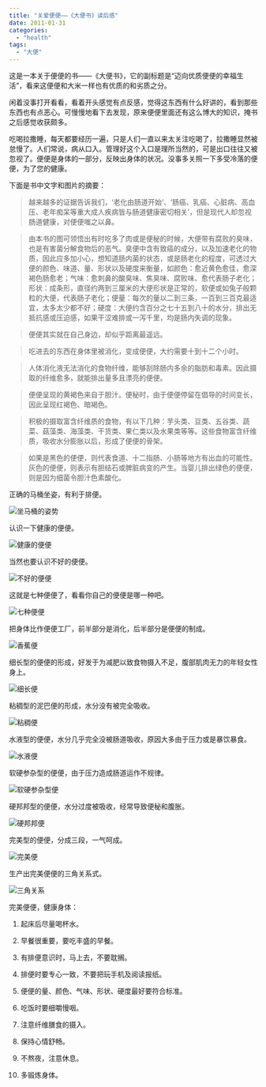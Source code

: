 ```yaml
---
title: "关爱便便——《大便书》读后感"
date: 2011-01-31
categories: 
  - "health"
tags: 
  - "大便"
---
```


这是一本关于便便的书——《大便书》，它的副标题是“迈向优质便便的幸福生活”，看来这便便和大米一样也有优质的和劣质之分。

闲着没事打开看看，看着开头感觉有点反感，觉得这东西有什么好讲的，看到那些东西也有点恶心。可慢慢地看下去发现，原来便便里面还有这么博大的知识，掩书之后感觉收获颇多。

吃喝拉撒睡，每天都要经历一遍，只是人们一直以来太关注吃喝了，拉撒睡显然被怠慢了。人们常说，病从口入。管理好这个入口是理所当然的，可是出口往往又被忽视了。便便是身体的一部分，反映出身体的状况。没事多关照一下多受冷落的便便，为了您的健康。

下面是书中文字和图片的摘要：

> 越来越多的证据告诉我们，‘老化由肠道开始’、‘肠癌、乳癌、心脏病、高血压、老年痴呆等重大成人疾病皆与肠道健康密切相关’，但是现代人却忽视肠道健康，对便便嗤之以鼻。

> 由本书的图可领悟出有时吃多了肉或是便秘的时候，大便带有腐败的臭味，也是有害菌分解食物后的恶气。臭便中含有致癌的成分，以及加速老化的物质，因此应多加小心，想知道肠内菌的状态，或是肠老化的程度，可透过大便的颜色、味道、量、形状以及硬度来衡量，如颜色：愈近黄色愈佳，愈深褐色肠愈老；气味：愈刺鼻的酸臭味、焦臭味、腐败味、愈代表肠子老化；形状：成条形，直径约两到三厘米的大便形状是正常的，软便或如兔子般颗粒的大便，代表肠子老化；便量：每次的量以二到三条，一百到三百克最适宜，太多太少都不好；硬度：大便约含百分之七十五到八十的水分，排出无抵抗感或压迫感，如果干涩难排或一泻千里，均是肠内失调的现象。

> 便便其实就在自己身边，却似乎距离最遥远。

> 吃进去的东西在身体里被消化，变成便便，大约需要十到十二个小时。

> 人体消化液无法消化的食物纤维，能够刮除肠内多余的脂肪和毒素。因此摄取的纤维愈多，就能排出量多且漂亮的便便。

> 便便呈现的黄褐色来自于胆汁。便秘时，由于便便停留在倡导的时间变长，因此呈现红褐色、暗褐色。

> 积极的摄取富含纤维质的食物，有以下几种：芋头类、豆类、五谷类、蔬菜、菇藻类、海藻类、干货类、果仁类以及水果类等等。这些食物富含纤维质，吸收水分膨胀以后，形成了便便的骨架。

> 如果是黑色的便便，则代表食道、十二指肠、小肠等地方有出血的可能性。灰色的便便，则表示有胆结石或脾脏病变的产生。当婴儿排出绿色的便便，则是因为细菌令胆汁色素酸化。

正确的马桶坐姿，有利于排便。

![坐马桶的姿势](images/5404123114_97e2ccd7fb_z.jpg)

认识一下健康的便便。

![健康的便便](images/5404123162_a4de81a129_z.jpg)

当然也要认识不好的便便。

![不好的便便](images/5403522291_c457c1e2f7_z.jpg)

这就是七种便便了，看看你自己的便便是哪一种吧。

![七种便便](images/5403522345_c261994f06_z.jpg)

把身体比作便便工厂，前半部分是消化，后半部分是便便的制成。

![香蕉便](images/5403522553_6317b2b6e7_z.jpg)

细长型的便便的形成，好发于为减肥以致食物摄入不足，腹部肌肉无力的年轻女性身上。

![细长便](images/5404123552_a7c344f7f0_z.jpg)

粘稠型的泥巴便的形成，水分没有被完全吸收。

![粘稠便](images/5404123694_112c68efe1_z.jpg)

水液型的便便，水分几乎完全没被肠道吸收，原因大多由于压力或是暴饮暴食。

![水液便](images/5403522937_da946f6c05_z.jpg)

软硬参杂型的便便，由于压力造成肠道运作不规律。

![软硬参杂型便](images/5403523087_71eb427fc2_z.jpg)

硬邦邦型的便便，水分过度被吸收，经常导致便秘和腹胀。

![硬邦邦便](images/5403523215_a5739afc28_z.jpg)

完美型的便便，分成三段，一气呵成。

![完美便](images/5404124312_4a83384585_z.jpg)

生产出完美便便的三角关系式。

![三角关系](images/5403523383_d0ba3ab284_m.jpg)

完美便便，健康身体：

1. 起床后尽量喝杯水。

3. 早餐很重要，要吃丰盛的早餐。

5. 有排便意识时，马上去，不要耽搁。

7. 排便时要专心一致，不要把玩手机及阅读报纸。

9. 便便的量、颜色、气味、形状、硬度最好要符合标准。

11. 吃饭时要细嚼慢咽。

13. 注意纤维膳食的摄入。

15. 保持心情舒畅。

17. 不熬夜，注意休息。

19. 多锻炼身体。
